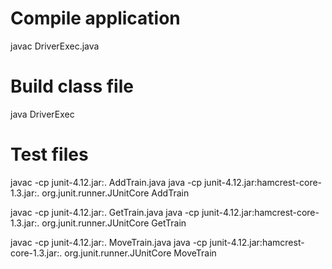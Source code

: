 # Compile application
javac DriverExec.java

# Build class file
java DriverExec

# Test files
javac -cp junit-4.12.jar:. AddTrain.java
java -cp junit-4.12.jar:hamcrest-core-1.3.jar:. org.junit.runner.JUnitCore AddTrain

javac -cp junit-4.12.jar:. GetTrain.java
java -cp junit-4.12.jar:hamcrest-core-1.3.jar:. org.junit.runner.JUnitCore GetTrain

javac -cp junit-4.12.jar:. MoveTrain.java
java -cp junit-4.12.jar:hamcrest-core-1.3.jar:. org.junit.runner.JUnitCore MoveTrain